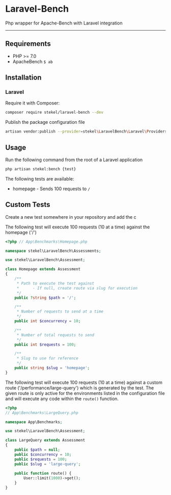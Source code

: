 # Laravel-Bench

Php wrapper for Apache-Bench with Laravel integration

----

## Requirements

- PHP >= 7.0
- ApacheBench `$ ab`

## Installation

### Laravel

Require it with Composer:
```bash
composer require stekel/laravel-bench --dev
```

Publish the package configuration file
```bash
artisan vendor:publish --provider=stekel\LaravelBench\Laravel\Providers\LaravelBenchServiceProvider
```

## Usage

Run the following command from the root of a Laravel application

```bash
php artisan stekel:bench {test}
```

The following tests are available:

- homepage - Sends 100 requests to `/`

## Custom Tests

Create a new test somewhere in your repository and add the c

The following test will execute 100 requests (10 at a time) against the homepage ('/') 

```php
<?php // App\Benchmarks\Homepage.php

namespace stekel\LaravelBench\Assessments;

use stekel\LaravelBench\Assessment;

class Homepage extends Assessment
{
    /**
     * Path to execute the test against
     *      - If null, create route via slug for execution
     */
    public ?string $path = '/';

    /**
     * Number of requests to send at a time
     */
    public int $concurrency = 10;

    /**
     * Number of total requests to send
     */
    public int $requests = 100;

    /**
     * Slug to use for reference
     */
    public string $slug = 'homepage';
}
```

The following test will execute 100 requests (10 at a time) against a custom route ('/performance/large-query') which is generated by the test. The given route is only active for the environments listed in the configuration file and will execute any code within the `route()` function.

```php
<?php
// App\Benchmarks\LargeQuery.php

namespace App\Benchmarks;

use stekel\LaravelBench\Assessment;

class LargeQuery extends Assessment
{
    public $path = null;
    public $concurrency = 10;
    public $requests = 100;
    public $slug = 'large-query';
    
    public function route() {
        User::limit(1000)->get();
    }
}
```
